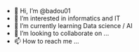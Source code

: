 - 👋 Hi, I’m @badou01
- 👀 I’m interested in informatics and IT
- 🌱 I’m currently learning Data science / AI
- 💞️ I’m looking to collaborate on ...
- 📫 How to reach me ...

<!---
badou01/badou01 is a ✨ special ✨ repository because its `README.md` (this file) appears on your GitHub profile.
You can click the Preview link to take a look at your changes.
--->
